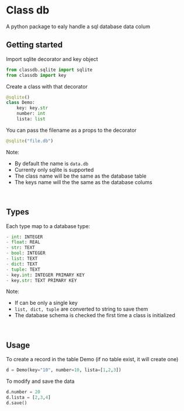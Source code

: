 # Class db

A python package to ealy handle a sql database data colum

## Getting started

Import sqlite decorator and key object

```python
from classdb.sqlite import sqlite
from classdb import key
```

Create a class with that decorator

```python
@sqlite()
class Demo:
    key: key.str
    number: int
    lista: list
```

You can pass the filename as a props to the decorator

```python
@sqlite("file.db")
```

Note:

-   By default the name is `data.db`
-   Currenty only sqlite is supported
-   The class name will be the same as the database table
-   The keys name will the the same as the database colums

<br />

## Types

Each type map to a database type:

```python
- int: INTEGER
- float: REAL
- str: TEXT
- bool: INTEGER
- list: TEXT
- dict: TEXT
- tuple: TEXT
- key.int: INTEGER PRIMARY KEY
- key.str: TEXT PRIMARY KEY
```

Note:

-   If can be only a single key
-   `list, dict, tuple` are converted to string to save them
-   The database schema is checked the first time a class is initialized

<br />

## Usage

To create a record in the table Demo (if no table exist, it will create one)

```python
d = Demo(key="10", number=10, lista=[1,2,3])
```

To modify and save the data

```py
d.number = 20
d.lista = [2,3,4]
d.save()
```
